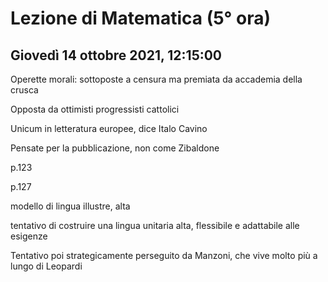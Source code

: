 # Lezione di Matematica (5° ora) 
## Giovedì 14 ottobre 2021, 12:15:00

Operette morali: sottoposte a censura ma premiata da accademia della crusca

Opposta da ottimisti progressisti cattolici

Unicum in letteratura europee, dice Italo Cavino

Pensate per la pubblicazione, non come Zibaldone


p.123


p.127

modello di lingua illustre, alta

tentativo di costruire una lingua unitaria alta, flessibile e adattabile alle esigenze


Tentativo poi strategicamente perseguito da Manzoni, che vive molto più a lungo di Leopardi
<!--stackedit_data:
eyJoaXN0b3J5IjpbMTY4NzU5MjU1MV19
-->
